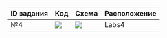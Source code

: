 
|  ID задания  | Код  | Схема   | Расположение  |
|--------------|------|---------|---------------|
| №4           |![](&#9989;)| ![](&#9989;)| Labs4 |
